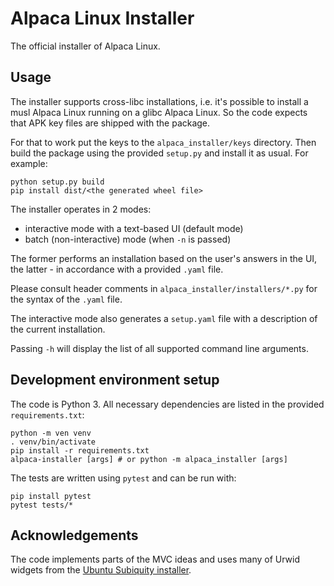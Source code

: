 # Alpaca Linux Installer

The official installer of Alpaca Linux.

## Usage

The installer supports cross-libc installations, i.e. it's possible
to install a musl Alpaca Linux running on a glibc Alpaca Linux.
So the code expects that APK key files are shipped with the package.

For that to work put the keys to the `alpaca_installer/keys` directory.
Then build the package using the provided `setup.py` and install it as usual.
For example:

```
python setup.py build
pip install dist/<the generated wheel file>
```

The installer operates in 2 modes:
 * interactive mode with a text-based UI (default mode)
 * batch (non-interactive) mode (when `-n` is passed)

The former performs an installation based on the user's answers
in the UI, the latter - in accordance with a provided `.yaml` file.

Please consult header comments in `alpaca_installer/installers/*.py`
for the syntax of the `.yaml` file.

The interactive mode also generates a `setup.yaml` file with a description
of the current installation.

Passing `-h` will display the list of all supported command line arguments.

## Development environment setup
The code is Python 3. All necessary dependencies are listed in
the provided `requirements.txt`:
```
python -m ven venv
. venv/bin/activate
pip install -r requirements.txt
alpaca-installer [args] # or python -m alpaca_installer [args]
```

The tests are written using `pytest` and can be run with:
```
pip install pytest
pytest tests/*
```

## Acknowledgements

The code implements parts of the MVC ideas and uses many of Urwid widgets
from the [Ubuntu Subiquity installer](https://github.com/canonical/subiquity/blob/main/DESIGN.md).
